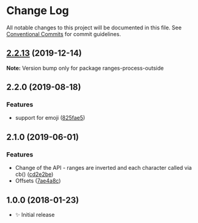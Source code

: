 # Change Log

All notable changes to this project will be documented in this file.
See [Conventional Commits](https://conventionalcommits.org) for commit guidelines.

## [2.2.13](https://gitlab.com/codsen/codsen/compare/ranges-process-outside@2.2.12...ranges-process-outside@2.2.13) (2019-12-14)

**Note:** Version bump only for package ranges-process-outside





## 2.2.0 (2019-08-18)

### Features

- support for emoji ([825fae5](https://gitlab.com/codsen/codsen/commit/825fae5))

## 2.1.0 (2019-06-01)

### Features

- Change of the API - ranges are inverted and each character called via cb() ([cd2e2be](https://gitlab.com/codsen/codsen/commit/cd2e2be))
- Offsets ([7ae4a8c](https://gitlab.com/codsen/codsen/commit/7ae4a8c))

## 1.0.0 (2018-01-23)

- ✨ Initial release
